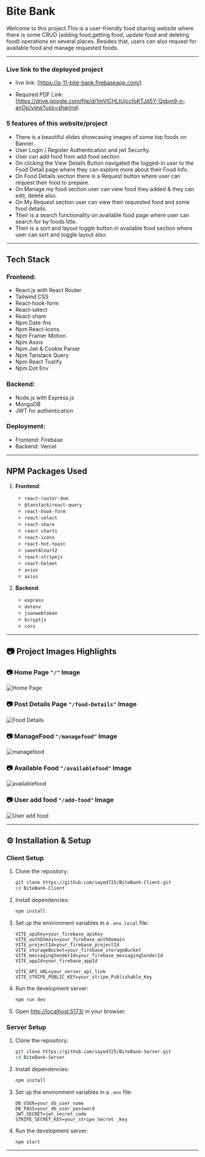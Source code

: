 # Bite Bank

Welcome to this project.This is a user-friendly food sharing website where there is some CRUD (adding food,getting food, update food and deleting food) operations on several places. Besides that, users can also request for available food and manage requested foods.

---

### Live link to the deployed project



- live link:   [https://a-11-bite-bank.firebaseapp.com/) 

- Required PDF Link:   [https://drive.google.com/file/d/1mVlCHLtUjccfoKTJd5Y-Qgbm9-n-anOp/view?usp=sharing) 




### 5 features of this website/project

- There is a beautiful slides showcasing images of some top foods on Banner.
- User Login / Register Authentication and jwt Security.
- User can add food from add food section .
- On clicking the View Details Button navigated the logged-in user to the Food Detail page where they can explore more about their Food Info.
- On Food Details section there is a Request button where user can request their food to prepare.
- On Manage my food section user can view food they added & they can edit, delete also.
- On My Request section user can view their requested food and some food details.
- Their is a search functionality on available food page where user can search for by  foods title.
- Their is a sort and layout toggle button in available food section where user can sort and toggle layout also.

---

## Tech Stack  
### Frontend:  
- React.js with React Router  
- Tailwind CSS  
- React-hook-form  
- React-select  
- React-share 
- Npm Date-fns
- Npm React-Icons. 
- Npm Framer Motion.
- Npm Axios
- Npm Jwt & Cookie Parser
- Npm Tanstack Query
- Npm React Tostify 
- Npm Dot Env  

### Backend:  
- Node.js with Express.js  
- MongoDB 
- JWT for authentication  

### Deployment:  
- Frontend: Firebase  
- Backend: Vercel 

---

## NPM Packages Used  
1. **Frontend**:  
   - `react-router-dom`  
   - `@tanstack/react-query`  
   - `react-hook-form`  
   - `react-select`  
   - `react-share`  
   - `react charts`  
   - `react-icons`     
   - `react-hot-toast`  
   - `sweetAleart2`  
   - `react-stripejs`  
   - `react-helmet`  
   - `axios`  
   - `axios`  

2. **Backend**:  
   - `express`    
   - `dotenv`  
   - `jsonwebtoken`  
   - `bcryptjs`  
   - `cors`  

---



## 📷 Project Images Highlights

### 📷 Home Page `"/"` Image

![Home Page](https://i.ibb.co.com/TBCLfSgR/Bite-Bnak-Home.png)

### 📷 Post Details Page `"/food-Details"` Image

![Food Details](https://i.ibb.co.com/8n0z6jx9/Bite-Bnak-fooddetails.png)

### 📷 ManageFood `"/managefood"` Image

![managefood](https://i.ibb.co.com/dsfvGV5f/Bite-bank-managefood.png)

### 📷 Available Food `"/availablefood"` Image

![availablefood](https://i.ibb.co.com/qMhRqQ4P/Bite-Bank-availablefood.png)

### 📷 User add food `"/add-food"` Image

![User add food](https://i.ibb.co.com/79hzYXN/Bite-bank-addfood.png)


---

## ⚙️ Installation & Setup

### Client Setup

1. Clone the repository:

   ```bash
   git clone https://github.com/sayed725/BiteBank-Client.git
   cd BiteBank-Client
   ```

2. Install dependencies:

   ```bash
   npm install
   ```

3. Set up the environment variables in a `.env.local` file:

   ```env
   VITE_apiKey=your_firebase_apiKey
   VITE_authDomain=your_firebase_authDomain
   VITE_projectId=your_firebase_projectId
   VITE_storageBucket=your_firebase_storageBucket
   VITE_messagingSenderId=your_firebase_messagingSenderId
   VITE_appId=your_firebase_appId

   VITE_API_URL=your_server_api_link
   VITE_STRIPE_PUBLIC_KEY=your_stripe_Publishable_Key
   ```

4. Run the development server:

   ```bash
   npm run dev
   ```

5. Open [http://localhost:5173/](http://localhost:5173/) in your browser.

### Server Setup

1. Clone the repository:

   ```bash
   git clone https://github.com/sayed725/BiteBank-Server.git
   cd BiteBank-Server
   ```

2. Install dependencies:

   ```bash
   npm install
   ```

3. Set up the environment variables in a `.env` file:
   ```env
   DB_USER=your_db_user_name
   DB_PASS=your_db_user_password
   JWT_SECRET=jwt_secret_code
   STRIPE_SECRET_KEY=your_stripe_Secret _Key
   ```
4. Run the development server:
   ```bash
   npm start
   ```

---






